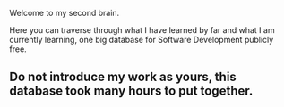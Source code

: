 Welcome to my second brain.

Here you can traverse through what I have learned by far and what I am currently learning, one big database for Software Development publicly free.

## Do not introduce my work as yours, this database took many hours to put together.